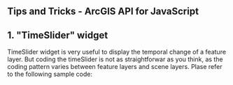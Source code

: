 ## Tips and Tricks - ArcGIS API for JavaScript

## 1. "TimeSlider" widget
TimeSlider widget is very useful to display the temporal change of a feature layer. But coding the timeSlider is not as straightforwar as you think,
as the coding pattern varies between feature layers and scene layers. Plase refer to the following sample code:

